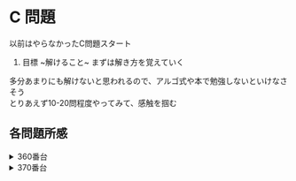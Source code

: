 # C 問題

以前はやらなかったC問題スタート

1. 目標 ~解けること~ まずは解き方を覚えていく

多分あまりにも解けないと思われるので、アルゴ式や本で勉強しないといけなさそう  
とりあえず10-20問程度やってみて、感触を掴む

## 各問題所感

<details>
<summary>360番台</summary>

### 360


### 361


### 362


### 363


### 364


### 365


### 366


### 367


### 368


### 369


</details>

<details>
<summary>370番台</summary>

### 370

1:  
Sからひとつ変更したもののうち、どれが一番辞書別で速いかを比較する方法(N^3)  
Sの文字列のうち、先頭からTの方が若いものをインデックスしていく。その後、後ろからSの方が若いものをインデックスしていく。  
最後に、インデックスされた順にSの文字をTに入れ替えたものを表示すればOK(N^2)

### 371

1:  
無向グラフの問題  
はっきり言って何言ってるかわからない！！！

-> 解説見ながらコーディング。ああなるほど。組み替えたものを全部書きだして探索するのね。。。。  
ついにnext_permutationを使う時が来てしまった

### 372

1:  
楽勝ォ〜と思ったけど、TLEになってしまった。  
C問題はベタに計算してはならない。必要部分でのみ計算することが重要。  
ちなみに今回は `2 * 10^5 * 2 * 10^5` なので実質 `4 * 10^10` の計算量をかけてしまった計算  
数値だけでなくて計算量を見る必要ね。。。

### 373

1:  
long long型の最小値は `LLONG_MIN` これ覚えておかないと、、、

### 374

1:  
順列の次はbit全探索。。。(wasureteruu)  
`for (int b = 0; b < (1 << N); ++b)` でN個のbit全探索が可能  
bitの1/0調べたいときは `if (b & (1 << i))` これで i 桁目が1かどうか調べられる

### 375

1:  

</details>
